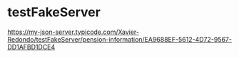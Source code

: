 # testFakeServer


https://my-json-server.typicode.com/Xavier-Redondo/testFakeServer/pension-information/EA9688EF-5612-4D72-9567-DD1AFBD1DCE4